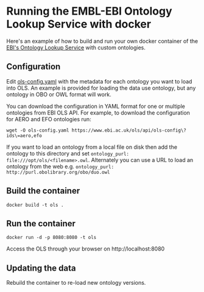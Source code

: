 # Running the EMBL-EBI Ontology Lookup Service with docker

Here's an example of how to build and run your own docker container of the
[EBI's Ontology Lookup Service](https://www.ebi.ac.uk/ols/) with custom
ontologies.

## Configuration

Edit [ols-config.yaml](ols-config.yaml) with the metadata for each ontology you
want to load into OLS. An example is provided for loading the data use ontology,
but any ontology in OBO or OWL format will work.

You can download the configuration in YAML format for one or multiple
ontologies from EBI OLS API. For example, to download the configuration for AERO
and EFO ontologies run:

`wget -O ols-config.yaml https://www.ebi.ac.uk/ols/api/ols-config\?ids\=aero,efo`


If you want to load an ontology from a local file on disk then add the ontology
to this directory and set `ontology_purl: file:///opt/ols/<filename>.owl`.
Alternately you can use a URL to load an ontology from the web e.g.
`ontology_purl: http://purl.obolibrary.org/obo/duo.owl`

## Build the container

`docker build -t ols .`

## Run the container

`docker run -d -p 8080:8080 -t ols`

Access the OLS through your browser on http://localhost:8080

## Updating the data

Rebuild the container to re-load new ontology versions.

